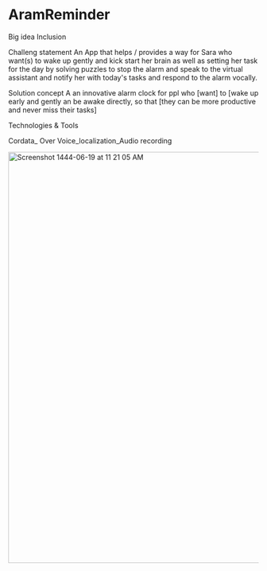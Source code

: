 # AramReminder
Big idea
Inclusion


Challeng statement
An App that helps / provides a way for Sara who want(s) to wake up gently and kick start her brain as well as setting her task for the day by solving puzzles to stop the alarm and speak to the virtual assistant and notify her with today's tasks and respond to the alarm vocally.


Solution concept 
A an innovative alarm clock for ppl who [want] to [wake up early and gently an be awake directly, so that [they can be more productive and never miss their tasks]

Technologies & Tools

Cordata_ Over Voice_localization_Audio recording



<img width="826" alt="Screenshot 1444-06-19 at 11 21 05 AM" src="https://user-images.githubusercontent.com/116790274/212016275-f3d8f6aa-2d18-4b93-8b75-1e997cb8bcd9.png">
